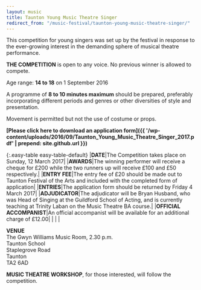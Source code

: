 ```yaml
---
layout: music
title: Taunton Young Music Theatre Singer
redirect_from: "/music-festival/taunton-young-music-theatre-singer/"
---
```


This competition for young singers was set up by the festival in response to the ever-growing interest in the demanding sphere of musical theatre performance.

**THE COMPETITION** is open to any voice. No previous winner is allowed to compete.

Age range: **14 to 18** on 1 September 2016

A programme of **8 to 10 minutes maximum** should be prepared, preferably incorporating different periods and genres or other diversities of style and presentation.

Movement is permitted but not the use of costume or props.

**[Please click here to download an application form]({{ '/wp-content/uploads/2016/09/Taunton_Young_Music_Theatre_Singer_2017.pdf' | prepend: site.github.url }})**

{:.easy-table easy-table-default}
|**DATE**|The Competition takes place on Sunday, 12 March 2017|
|**AWARDS**|The winning performer will receive a cheque for £200 while the two runners up will receive £100 and £50 respectively.|
|**ENTRY FEE**|The entry fee of £20 should be made out to Taunton Festival of the Arts and included with the completed form of application|
|**ENTRIES**|The application form should be returned by Friday 4 March 2017|
|**ADJUDICATOR**|The adjudicator will be Bryan Husband, who was Head of Singing at the Guildford School of Acting, and is currently teaching at Trinity Laban on the Music Theatre BA course.|
|**OFFICIAL ACCOMPANIST**|An official accompanist will be available for an additional charge of £12.00|
| | |

**VENUE**  
The Gwyn Williams Music Room, 2.30 p.m.   
Taunton School  
Staplegrove Road  
Taunton  
TA2 6AD

**MUSIC THEATRE WORKSHOP**, for those interested, will follow the competition.